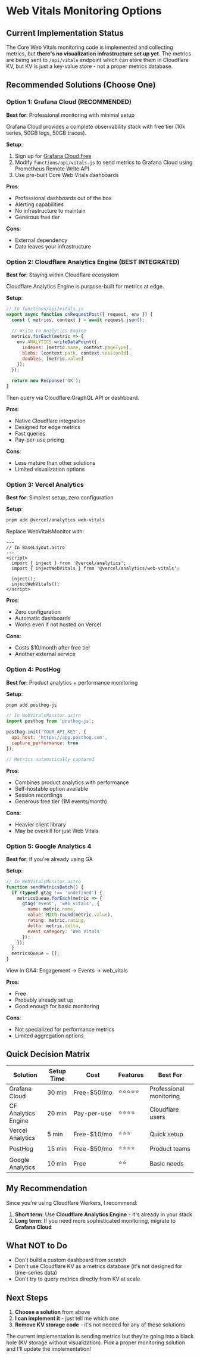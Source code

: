 # Web Vitals Monitoring Options

## Current Implementation Status

The Core Web Vitals monitoring code is implemented and collecting metrics, but **there's no visualization infrastructure set up yet**. The metrics are being sent to `/api/vitals` endpoint which can store them in Cloudflare KV, but KV is just a key-value store - not a proper metrics database.

## Recommended Solutions (Choose One)

### Option 1: Grafana Cloud (RECOMMENDED)
**Best for**: Professional monitoring with minimal setup

Grafana Cloud provides a complete observability stack with free tier (10k series, 50GB logs, 50GB traces).

**Setup**:
1. Sign up for [Grafana Cloud Free](https://grafana.com/products/cloud/)
2. Modify `functions/api/vitals.js` to send metrics to Grafana Cloud using Prometheus Remote Write API
3. Use pre-built Core Web Vitals dashboards

**Pros**:
- Professional dashboards out of the box
- Alerting capabilities
- No infrastructure to maintain
- Generous free tier

**Cons**:
- External dependency
- Data leaves your infrastructure

### Option 2: Cloudflare Analytics Engine (BEST INTEGRATED)
**Best for**: Staying within Cloudflare ecosystem

Cloudflare Analytics Engine is purpose-built for metrics at edge.

**Setup**:
```javascript
// In functions/api/vitals.js
export async function onRequestPost({ request, env }) {
  const { metrics, context } = await request.json();
  
  // Write to Analytics Engine
  metrics.forEach(metric => {
    env.ANALYTICS.writeDataPoint({
      indexes: [metric.name, context.pageType], 
      blobs: [context.path, context.sessionId],
      doubles: [metric.value]
    });
  });
  
  return new Response('OK');
}
```

Then query via Cloudflare GraphQL API or dashboard.

**Pros**:
- Native Cloudflare integration
- Designed for edge metrics
- Fast queries
- Pay-per-use pricing

**Cons**:
- Less mature than other solutions
- Limited visualization options

### Option 3: Vercel Analytics
**Best for**: Simplest setup, zero configuration

**Setup**:
```bash
pnpm add @vercel/analytics web-vitals
```

Replace WebVitalsMonitor with:
```astro
---
// In BaseLayout.astro
---
<script>
  import { inject } from '@vercel/analytics';
  import { injectWebVitals } from '@vercel/analytics/web-vitals';
  
  inject();
  injectWebVitals();
</script>
```

**Pros**:
- Zero configuration
- Automatic dashboards
- Works even if not hosted on Vercel

**Cons**:
- Costs $10/month after free tier
- Another external service

### Option 4: PostHog
**Best for**: Product analytics + performance monitoring

**Setup**:
```bash
pnpm add posthog-js
```

```javascript
// In WebVitalsMonitor.astro
import posthog from 'posthog-js';

posthog.init('YOUR_API_KEY', {
  api_host: 'https://app.posthog.com',
  capture_performance: true
});

// Metrics automatically captured
```

**Pros**:
- Combines product analytics with performance
- Self-hostable option available
- Session recordings
- Generous free tier (1M events/month)

**Cons**:
- Heavier client library
- May be overkill for just Web Vitals

### Option 5: Google Analytics 4
**Best for**: If you're already using GA

**Setup**:
```javascript
// In WebVitalsMonitor.astro
function sendMetricsBatch() {
  if (typeof gtag !== 'undefined') {
    metricsQueue.forEach(metric => {
      gtag('event', 'web_vitals', {
        name: metric.name,
        value: Math.round(metric.value),
        rating: metric.rating,
        delta: metric.delta,
        event_category: 'Web Vitals'
      });
    });
  }
  metricsQueue = [];
}
```

View in GA4: Engagement → Events → web_vitals

**Pros**:
- Free
- Probably already set up
- Good enough for basic monitoring

**Cons**:
- Not specialized for performance metrics
- Limited aggregation options

## Quick Decision Matrix

| Solution | Setup Time | Cost | Features | Best For |
|----------|------------|------|----------|----------|
| Grafana Cloud | 30 min | Free-$50/mo | ⭐⭐⭐⭐⭐ | Professional monitoring |
| CF Analytics Engine | 20 min | Pay-per-use | ⭐⭐⭐⭐ | Cloudflare users |
| Vercel Analytics | 5 min | Free-$10/mo | ⭐⭐⭐ | Quick setup |
| PostHog | 15 min | Free-$50/mo | ⭐⭐⭐⭐ | Product teams |
| Google Analytics | 10 min | Free | ⭐⭐ | Basic needs |

## My Recommendation

Since you're using Cloudflare Workers, I recommend:

1. **Short term**: Use **Cloudflare Analytics Engine** - it's already in your stack
2. **Long term**: If you need more sophisticated monitoring, migrate to **Grafana Cloud**

## What NOT to Do

- Don't build a custom dashboard from scratch
- Don't use Cloudflare KV as a metrics database (it's not designed for time-series data)
- Don't try to query metrics directly from KV at scale

## Next Steps

1. **Choose a solution** from above
2. **I can implement it** - just tell me which one
3. **Remove KV storage code** - it's not needed for any of these solutions

The current implementation is sending metrics but they're going into a black hole (KV storage without visualization). Pick a proper monitoring solution and I'll update the implementation!